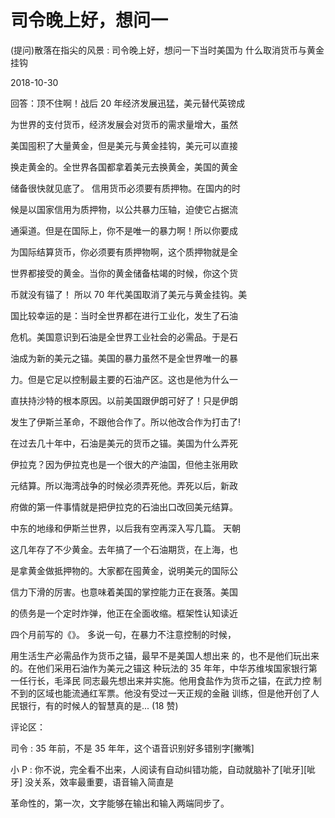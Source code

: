 # 司令晚上好，想问一

(提问)散落在指尖的风景 : 司令晚上好，想问一下当时美国为 什么取消货币与黄金挂钩

2018-10-30

回答：顶不住啊！战后 20 年经济发展迅猛，美元替代英镑成

为世界的支付货币，经济发展会对货币的需求量增大，虽然

美国囤积了大量黄金，但是美元与黄金挂钩，美元可以直接

换走黄金的。全世界各国都拿着美元去换黄金，美国的黄金

储备很快就见底了。 信用货币必须要有质押物。在国内的时

候是以国家信用为质押物，以公共暴力压轴，迫使它占据流

通渠道。但是在国际上，你不是唯一的暴力啊！所以你要成

为国际结算货币，你必须要有质押物啊，这个质押物就是全

世界都接受的黄金。当你的黄金储备枯竭的时候，你这个货

币就没有锚了！ 所以 70 年代美国取消了美元与黄金挂钩。美

国比较幸运的是：当时全世界都在进行工业化，发生了石油

危机。美国意识到石油是全世界工业社会的必需品。于是石

油成为新的美元之锚。美国的暴力虽然不是全世界唯一的暴

力。但是它足以控制最主要的石油产区。这也是他为什么一

直扶持沙特的根本原因。以前美国跟伊朗可好了！只是伊朗

发生了伊斯兰革命，不跟他合作了。所以他改合作为打击了!

在过去几十年中，石油是美元的货币之锚。美国为什么弄死

伊拉克？因为伊拉克也是一个很大的产油国，但他主张用欧

元结算。所以海湾战争的时候必须弄死他。弄死以后，新政

府做的第一件事情就是把伊拉克的石油出口改回美元结算。

中东的地缘和伊斯兰世界，以后我有空再深入写几篇。 天朝

这几年存了不少黄金。去年搞了一个石油期货，在上海，也

是拿黄金做抵押物的。大家都在囤黄金，说明美元的国际公

信力下滑的厉害。也意味着美国的掌控能力正在衰落。美国

的债务是一个定时炸弹，他正在全面收缩。框架性认知读近

四个月前写的《》。 多说一句，在暴力不注意控制的时候，

用生活生产必需品作为货币之锚，最早不是美国人想出来 的，也不是他们玩出来的。在他们采用石油作为美元之锚这 种玩法的 35 年年，中华苏维埃国家银行第一任行长，毛泽民 同志最先想出来并实施。他用食盐作为货币之锚，在武力控 制不到的区域也能流通红军票。他没有受过一天正规的金融 训练，但是他开创了人民银行，有的时候人的智慧真的是... (18 赞)

评论区：

司令 : 35 年前，不是 35 年年，这个语音识别好多错别字[撇嘴]

小 P : 你不说，完全看不出来，人阅读有自动纠错功能，自动就脑补了[呲牙][呲牙] 没关系，效率最重要，语音输入简直是

革命性的，第一次，文字能够在输出和输入两端同步了。
